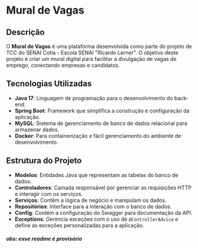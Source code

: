 # Mural de Vagas

## Descrição

O **Mural de Vagas** é uma plataforma desenvolvida como parte do projeto de TCC do SENAI Cotia - Escola SENAI "Ricardo Lerner". O objetivo deste projeto é criar um mural digital para facilitar a divulgação de vagas de emprego, conectando empresas e candidatos.

## Tecnologias Utilizadas

- **Java 17**: Linguagem de programação para o desenvolvimento do back-end.
- **Spring Boot**: Framework que simplifica a construção e configuração da aplicação.
- **MySQL**: Sistema de gerenciamento de banco de dados relacional para armazenar dados.
- **Docker**: Para containerização e fácil gerenciamento do ambiente de desenvolvimento.

## Estrutura do Projeto

- **Modelos**: Entidades Java que representam as tabelas do banco de dados.
- **Controladores**: Camada responsável por gerenciar as requisições HTTP e interagir com os serviços.
- **Serviços**: Contêm a lógica de negócio e manipulam os dados.
- **Repositórios**: Interface para a interação com o banco de dados.
- **Config**: Contém a configuração do Swagger para documentação da API.
- **Exceptions**: Gerencia exceções com o uso de `@ControllerAdvice` e define as exceções personalizadas para a aplicação.


##### obs: esse readme é provisório 
